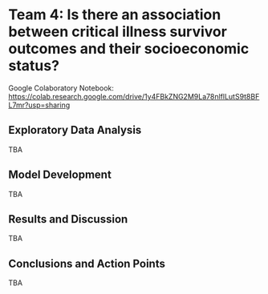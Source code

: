 # Team 4: Is there an association between critical illness survivor outcomes and their socioeconomic status?
Google Colaboratory Notebook: https://colab.research.google.com/drive/1y4FBkZNG2M9La78nlflLutS9t8BFL7mr?usp=sharing

## Exploratory Data Analysis
TBA

## Model Development
TBA

## Results and Discussion
TBA

## Conclusions and Action Points
TBA
